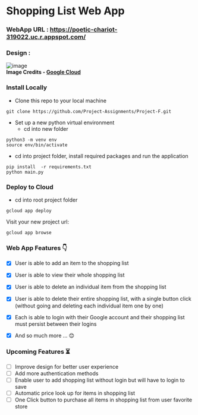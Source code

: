 # Shopping List Web App

### WebApp URL : https://poetic-chariot-319022.uc.r.appspot.com/

### Design :

![image](https://storage.googleapis.com/gweb-cloudblog-publish/images/firebase-aunthentication0s8a.max-700x700.PNG)
<br><b>Image Credits - <a href= "https://cloud.google.com/blog/products/gcp/how-to-authenticate-users-on-google-app-engine-using-firebase">Google Cloud</a></b>


### Install Locally
- Clone this repo to your local machine
```
git clone https://github.com/Project-Assignments/Project-F.git
```

- Set up a new python virtual environment
    - cd into new folder
```
python3 -m venv env
source env/bin/activate
```

- cd into project folder, install required packages and run the application

```
pip install  -r requirements.txt
python main.py
```

### Deploy to Cloud
- cd into root project folder
```
gcloud app deploy
```

Visit your new project url:
```
gcloud app browse
```

### Web App Features :point_down:

- [x] User is able to add an item to the shopping list
- [x] User is able to view their whole shopping list
- [x] User is able to delete an individual item from the shopping list
- [x] User is able to delete their entire shopping list, with a single button click (without going and deleting each individual item one by one) 
- [x] Each is able to login with their Google account and their shopping list must persist between their logins
- [x] And so much more ... :blush: 


### Upcoming Features :hourglass_flowing_sand:
- [ ] Improve design for better user experience
- [ ] Add more authentication methods
- [ ] Enable user to add shopping list without login but will have to login to save
- [ ] Automatic price look up for items in shopping list
- [ ] One Click button to purchase all items in shopping list from user favorite store
